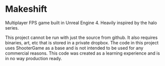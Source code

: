 # Makeshift
Multiplayer FPS game built in Unreal Engine 4. Heavily inspired by the halo series.

This project cannot be run with just the source from github. It also requires binaries, art, etc that is stored in a private dropbox.
The code in this project uses ShooterGame as a base and is not intended to be used for any commercial reasons.
This code was created as a learning experience and is in no way production ready.
